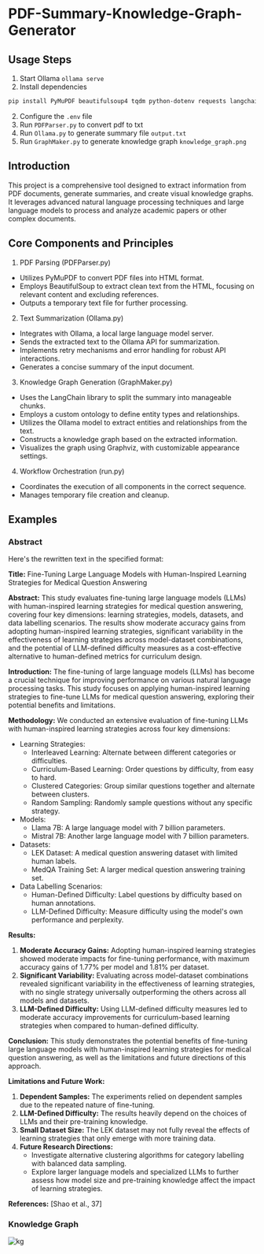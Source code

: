 # PDF-Summary-Knowledge-Graph-Generator

## Usage Steps

1. Start Ollama `ollama serve`
2. Install dependencies

```bash
pip install PyMuPDF beautifulsoup4 tqdm python-dotenv requests langchain langchain-community graphviz knowledge-graph-maker
```

2. Configure the `.env` file
3. Run `PDFParser.py` to convert pdf to txt
4. Run `Ollama.py` to generate summary file `output.txt`
5. Run `GraphMaker.py` to generate knowledge graph `knowledge_graph.png`

## Introduction

This project is a comprehensive tool designed to extract information from PDF documents, generate summaries, and create visual knowledge graphs. It leverages advanced natural language processing techniques and large language models to process and analyze academic papers or other complex documents.

## Core Components and Principles

1. PDF Parsing (PDFParser.py)

- Utilizes PyMuPDF to convert PDF files into HTML format.
- Employs BeautifulSoup to extract clean text from the HTML, focusing on relevant content and excluding references.
- Outputs a temporary text file for further processing.

2. Text Summarization (Ollama.py)

- Integrates with Ollama, a local large language model server.
- Sends the extracted text to the Ollama API for summarization.
- Implements retry mechanisms and error handling for robust API interactions.
- Generates a concise summary of the input document.

3. Knowledge Graph Generation (GraphMaker.py)

- Uses the LangChain library to split the summary into manageable chunks.
- Employs a custom ontology to define entity types and relationships.
- Utilizes the Ollama model to extract entities and relationships from the text.
- Constructs a knowledge graph based on the extracted information.
- Visualizes the graph using Graphviz, with customizable appearance settings.

4. Workflow Orchestration (run.py)

- Coordinates the execution of all components in the correct sequence.
- Manages temporary file creation and cleanup.

## Examples

### Abstract

Here's the rewritten text in the specified format:

**Title:** Fine-Tuning Large Language Models with Human-Inspired Learning Strategies for Medical Question Answering

**Abstract:**
This study evaluates fine-tuning large language models (LLMs) with human-inspired learning strategies for medical question answering, covering four key dimensions: learning strategies, models, datasets, and data labelling scenarios. The results show moderate accuracy gains from adopting human-inspired learning strategies, significant variability in the effectiveness of learning strategies across model-dataset combinations, and the potential of LLM-defined difficulty measures as a cost-effective alternative to human-defined metrics for curriculum design.

**Introduction:**
The fine-tuning of large language models (LLMs) has become a crucial technique for improving performance on various natural language processing tasks. This study focuses on applying human-inspired learning strategies to fine-tune LLMs for medical question answering, exploring their potential benefits and limitations.

**Methodology:**
We conducted an extensive evaluation of fine-tuning LLMs with human-inspired learning strategies across four key dimensions:

*   Learning Strategies:
    *   Interleaved Learning: Alternate between different categories or difficulties.
    *   Curriculum-Based Learning: Order questions by difficulty, from easy to hard.
    *   Clustered Categories: Group similar questions together and alternate between clusters.
    *   Random Sampling: Randomly sample questions without any specific strategy.
*   Models:
    *   Llama 7B: A large language model with 7 billion parameters.
    *   Mistral 7B: Another large language model with 7 billion parameters.
*   Datasets:
    *   LEK Dataset: A medical question answering dataset with limited human labels.
    *   MedQA Training Set: A larger medical question answering training set.
*   Data Labelling Scenarios:
    *   Human-Defined Difficulty: Label questions by difficulty based on human annotations.
    *   LLM-Defined Difficulty: Measure difficulty using the model's own performance and perplexity.

**Results:**

1.  **Moderate Accuracy Gains:** Adopting human-inspired learning strategies showed moderate impacts for fine-tuning performance, with maximum accuracy gains of 1.77% per model and 1.81% per dataset.
2.  **Significant Variability:** Evaluating across model-dataset combinations revealed significant variability in the effectiveness of learning strategies, with no single strategy universally outperforming the others across all models and datasets.
3.  **LLM-Defined Difficulty:** Using LLM-defined difficulty measures led to moderate accuracy improvements for curriculum-based learning strategies when compared to human-defined difficulty.

**Conclusion:**
This study demonstrates the potential benefits of fine-tuning large language models with human-inspired learning strategies for medical question answering, as well as the limitations and future directions of this approach.

**Limitations and Future Work:**

1.  **Dependent Samples:** The experiments relied on dependent samples due to the repeated nature of fine-tuning.
2.  **LLM-Defined Difficulty:** The results heavily depend on the choices of LLMs and their pre-training knowledge.
3.  **Small Dataset Size:** The LEK dataset may not fully reveal the effects of learning strategies that only emerge with more training data.
4.  **Future Research Directions:**
    *   Investigate alternative clustering algorithms for category labelling with balanced data sampling.
    *   Explore larger language models and specialized LLMs to further assess how model size and pre-training knowledge affect the impact of learning strategies.

**References:** [Shao et al., 37]

### Knowledge Graph

![kg](https://i.ibb.co/mCHFjpP/knowledge-graph.png")